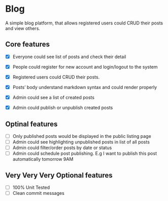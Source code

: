 # Blog

A simple blog platform, that allows registered users could CRUD their posts and view others.

## Core features

- [x] Everyone could see list of posts and check their detail
- [x] People could register for new account and login/logout to the system
- [x] Registered users could CRUD their posts.
- [x] Posts’ body understand markdown syntax and could render properly
- [x] Admin could see a list of created posts
- [x] Admin could publish or unpublish created posts


## Optinal features
- [ ] Only published posts would be displayed in the public listing page
- [ ] Admin could see highlighting unpublished posts in list of all posts
- [ ] Admin could filter/order posts by date or status
- [ ] Admin could schedule post publishing. E.g I want to publish this post automatically tomorrow 9AM

## Very Very Very Optional features
- [ ] 100% Unit Tested
- [ ] Clean commit messages
